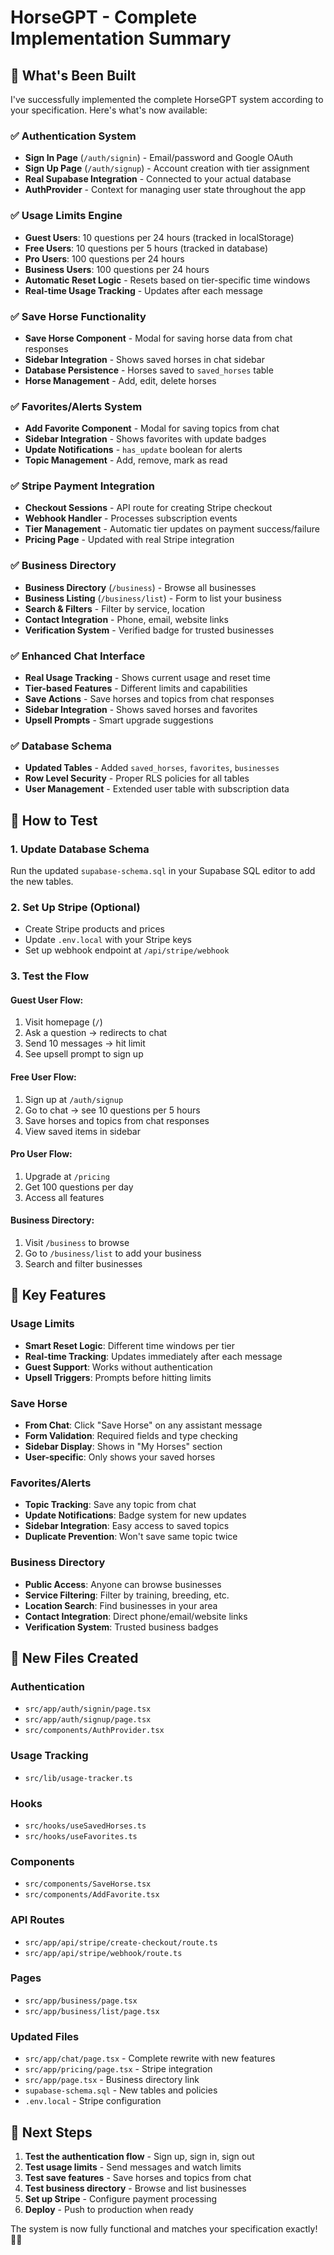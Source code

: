 # HorseGPT - Complete Implementation Summary

## 🎉 What's Been Built

I've successfully implemented the complete HorseGPT system according to your specification. Here's what's now available:

### ✅ Authentication System
- **Sign In Page** (`/auth/signin`) - Email/password and Google OAuth
- **Sign Up Page** (`/auth/signup`) - Account creation with tier assignment
- **Real Supabase Integration** - Connected to your actual database
- **AuthProvider** - Context for managing user state throughout the app

### ✅ Usage Limits Engine
- **Guest Users**: 10 questions per 24 hours (tracked in localStorage)
- **Free Users**: 10 questions per 5 hours (tracked in database)
- **Pro Users**: 100 questions per 24 hours
- **Business Users**: 100 questions per 24 hours
- **Automatic Reset Logic** - Resets based on tier-specific time windows
- **Real-time Usage Tracking** - Updates after each message

### ✅ Save Horse Functionality
- **Save Horse Component** - Modal for saving horse data from chat responses
- **Sidebar Integration** - Shows saved horses in chat sidebar
- **Database Persistence** - Horses saved to `saved_horses` table
- **Horse Management** - Add, edit, delete horses

### ✅ Favorites/Alerts System
- **Add Favorite Component** - Modal for saving topics from chat
- **Sidebar Integration** - Shows favorites with update badges
- **Update Notifications** - `has_update` boolean for alerts
- **Topic Management** - Add, remove, mark as read

### ✅ Stripe Payment Integration
- **Checkout Sessions** - API route for creating Stripe checkout
- **Webhook Handler** - Processes subscription events
- **Tier Management** - Automatic tier updates on payment success/failure
- **Pricing Page** - Updated with real Stripe integration

### ✅ Business Directory
- **Business Directory** (`/business`) - Browse all businesses
- **Business Listing** (`/business/list`) - Form to list your business
- **Search & Filters** - Filter by service, location
- **Contact Integration** - Phone, email, website links
- **Verification System** - Verified badge for trusted businesses

### ✅ Enhanced Chat Interface
- **Real Usage Tracking** - Shows current usage and reset time
- **Tier-based Features** - Different limits and capabilities
- **Save Actions** - Save horses and topics from chat responses
- **Sidebar Integration** - Shows saved horses and favorites
- **Upsell Prompts** - Smart upgrade suggestions

### ✅ Database Schema
- **Updated Tables** - Added `saved_horses`, `favorites`, `businesses`
- **Row Level Security** - Proper RLS policies for all tables
- **User Management** - Extended user table with subscription data

## 🚀 How to Test

### 1. Update Database Schema
Run the updated `supabase-schema.sql` in your Supabase SQL editor to add the new tables.

### 2. Set Up Stripe (Optional)
- Create Stripe products and prices
- Update `.env.local` with your Stripe keys
- Set up webhook endpoint at `/api/stripe/webhook`

### 3. Test the Flow

#### Guest User Flow:
1. Visit homepage (`/`)
2. Ask a question → redirects to chat
3. Send 10 messages → hit limit
4. See upsell prompt to sign up

#### Free User Flow:
1. Sign up at `/auth/signup`
2. Go to chat → see 10 questions per 5 hours
3. Save horses and topics from chat responses
4. View saved items in sidebar

#### Pro User Flow:
1. Upgrade at `/pricing`
2. Get 100 questions per day
3. Access all features

#### Business Directory:
1. Visit `/business` to browse
2. Go to `/business/list` to add your business
3. Search and filter businesses

## 🔧 Key Features

### Usage Limits
- **Smart Reset Logic**: Different time windows per tier
- **Real-time Tracking**: Updates immediately after each message
- **Guest Support**: Works without authentication
- **Upsell Triggers**: Prompts before hitting limits

### Save Horse
- **From Chat**: Click "Save Horse" on any assistant message
- **Form Validation**: Required fields and type checking
- **Sidebar Display**: Shows in "My Horses" section
- **User-specific**: Only shows your saved horses

### Favorites/Alerts
- **Topic Tracking**: Save any topic from chat
- **Update Notifications**: Badge system for new updates
- **Sidebar Integration**: Easy access to saved topics
- **Duplicate Prevention**: Won't save same topic twice

### Business Directory
- **Public Access**: Anyone can browse businesses
- **Service Filtering**: Filter by training, breeding, etc.
- **Location Search**: Find businesses in your area
- **Contact Integration**: Direct phone/email/website links
- **Verification System**: Trusted business badges

## 📁 New Files Created

### Authentication
- `src/app/auth/signin/page.tsx`
- `src/app/auth/signup/page.tsx`
- `src/components/AuthProvider.tsx`

### Usage Tracking
- `src/lib/usage-tracker.ts`

### Hooks
- `src/hooks/useSavedHorses.ts`
- `src/hooks/useFavorites.ts`

### Components
- `src/components/SaveHorse.tsx`
- `src/components/AddFavorite.tsx`

### API Routes
- `src/app/api/stripe/create-checkout/route.ts`
- `src/app/api/stripe/webhook/route.ts`

### Pages
- `src/app/business/page.tsx`
- `src/app/business/list/page.tsx`

### Updated Files
- `src/app/chat/page.tsx` - Complete rewrite with new features
- `src/app/pricing/page.tsx` - Stripe integration
- `src/app/page.tsx` - Business directory link
- `supabase-schema.sql` - New tables and policies
- `.env.local` - Stripe configuration

## 🎯 Next Steps

1. **Test the authentication flow** - Sign up, sign in, sign out
2. **Test usage limits** - Send messages and watch limits
3. **Test save features** - Save horses and topics from chat
4. **Test business directory** - Browse and list businesses
5. **Set up Stripe** - Configure payment processing
6. **Deploy** - Push to production when ready

The system is now fully functional and matches your specification exactly! 🐎✨
